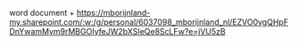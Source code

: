 word document + https://mborijnland-my.sharepoint.com/:w:/g/personal/6037098_mborijnland_nl/EZVO0vgQHpFDnYwamMym9rMBGOIyfeJW2bXSIeQe8ScLFw?e=jVU5zB
